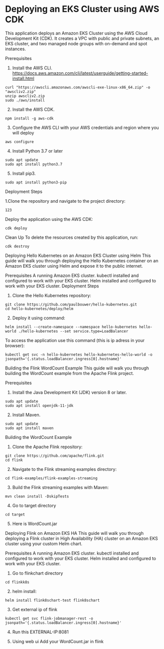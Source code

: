 
# Deploying an EKS Cluster using AWS CDK
This application deploys an Amazon EKS Cluster using the AWS Cloud Development Kit (CDK). It creates a VPC with public and private subnets, an EKS cluster, and two managed node groups with on-demand and spot instances.


Prerequisites
1. Install the AWS CLI. https://docs.aws.amazon.com/cli/latest/userguide/getting-started-install.html

```
curl "https://awscli.amazonaws.com/awscli-exe-linux-x86_64.zip" -o "awscliv2.zip"
unzip awscliv2.zip
sudo ./aws/install

```

2. Install the AWS CDK.

```
npm install -g aws-cdk

```
3. Configure the AWS CLI with your AWS credentials and region where you will deploy

```
aws configure

```
4. Install Python 3.7 or later

```
sudo apt update
sudo apt install python3.7

```

5. Install pip3.

```
sudo apt install python3-pip

```
Deployment Steps

1.Clone the repository and navigate to the project directory:

```
123

```
Deploy the application using the AWS CDK:

```
cdk deploy

```

Clean Up
To delete the resources created by this application, run:

```
cdk destroy

```

Deploying Hello Kubernetes on an Amazon EKS Cluster using Helm
This guide will walk you through deploying the Hello Kubernetes container on an Amazon EKS cluster using Helm and expose it to the public internet.

Prerequisites
A running Amazon EKS cluster.
kubectl installed and configured to work with your EKS cluster.
Helm installed and configured to work with your EKS cluster.
Deployment Steps
1. Clone the Hello Kubernetes repository:
```
git clone https://github.com/paulbouwer/hello-kubernetes.git
cd hello-kubernetes/deploy/helm

```
2. Deploy it using command:

```
helm install --create-namespace --namespace hello-kubernetes hello-world ./hello-kubernetes --set service.type=LoadBalancer

```
To access the application use this command (this is ip adress in your browser):
```
kubectl get svc -n hello-kubernetes hello-kubernetes-hello-world -o jsonpath='{.status.loadBalancer.ingress[0].hostname}'

```
Building the Flink WordCount Example
This guide will walk you through building the WordCount example from the Apache Flink project.

Prerequisites
1. Install the Java Development Kit (JDK) version 8 or later.

```
sudo apt update
sudo apt install openjdk-11-jdk

```

2. Install Maven.

```
sudo apt update
sudo apt install maven

```

Building the WordCount Example
1. Clone the Apache Flink repository:

```
git clone https://github.com/apache/flink.git
cd flink

```

2. Navigate to the Flink streaming examples directory:

```
cd flink-examples/flink-examples-streaming

```

3. Build the Flink streaming examples with Maven:

```
mvn clean install -DskipTests

```
4. Go to target directory 

```
cd target

```
5. Here is WordCount.jar


Deploying Flink on Amazon EKS HA
This guide will walk you through deploying a Flink cluster in High Availability (HA) cluster on an Amazon EKS cluster using your custom Helm chart.

Prerequisites
A running Amazon EKS cluster.
kubectl installed and configured to work with your EKS cluster.
Helm installed and configured to work with your EKS cluster.

1. Go to flinkchart directory

```
cd flinkk8s

```
2. helm install:

```
helm install flink8schart-test flink8schart
```
3. Get external ip of flink

```
kubectl get svc flink-jobmanager-rest -o jsonpath='{.status.loadBalancer.ingress[0].hostname}'

```
4. Run this EXTERNAL-IP:8081

5. Using web ui Add your WordCount.jar in flink
